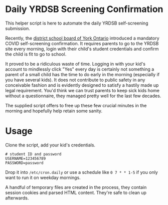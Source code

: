 # Daily YRDSB Screening Confirmation

This helper script is here to automate the daily YRDSB self-screening submission.

Recently, the [district school board of York Ontario](https://www.yrdsb.ca/) introduced a mandatory COVID self-screening confirmation. It requires parents to go to the YRDSB site every morning, login with their child's student credentials and confirm the child is fit to go to school.

It proved to be a ridiculous waste of time. Logging in with your kid's account to mindlessly click "Yes" every day is certainly not something a parent of a small child has the time to do early in the morning (especially if you have several kids). It does not contribute to public safety in any conceivable fashion and is evidently designed to satisfy a hastily made up legal requirement. You'd think we can trust parents to keep sick kids home without a questionnaire, they managed pretty well for the last few decades.

The supplied script offers to free up these few crucial minutes in the morning and hopefully help retain some sanity.

# Usage

Clone the script, add your kid's credentials.

```
# student ID and password
USERNAME=123456789
PASSWORD=password
```

Drop it into `/etc/cron.daily` or use a schedule like `0 7 * * 1-5` if you only want to run it on weekday mornings.

A handful of temporary files are created in the process, they contain session cookies and parsed HTML content. They're safe to clean up afterwards.
